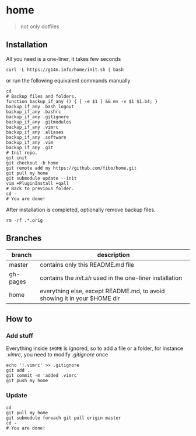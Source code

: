 # home

> not only dotfiles

## Installation

All you need is a one-liner, it takes few seconds

    curl -L https://g14n.info/home/init.sh | bash

or run the following equivalent commands manually

```
cd
# Backup files and folders. 
function backup_if_any () { [ -e $1 ] && mv -v $1 $1.b4; }
backup_if_any .bash_logout
backup_if_any .bashrc
backup_if_any .gitignore
backup_if_any .gitmodules
backup_if_any .vimrc
backup_if_any .aliases
backup_if_any .software
backup_if_any .vim
backup_if_any .git
# Init repo.
git init
git checkout -b home
git remote add my https://github.com/fibo/home.git
git pull my home
git submodule update --init
vim +PluginInstall +qall
# Back to previous folder.
cd -
# You are done!
```

After installation is completed, optionally remove backup files.

```
rm -rf .*.orig
```

## Branches

|branch  |description                                                              |
|--------|-------------------------------------------------------------------------|
|master  |contains only this README.md file                                        |
|gh-pages| contains the *init.sh* used in the one-liner installation                 |
|home    | everything else, except README.md, to avoid showing it in your $HOME dir|

## How to

### Add stuff

Everything inside `$HOME` is ignored, so to add a file or a folder, for instance *.vimrc*, you need to modify *.gitignore* once

    echo '!.vimrc' >> .gitignore
    git add .
    git commit -m 'added .vimrc'
    git push my home

### Update

    cd
    git pull my home
    git submodule foreach git pull origin master
    cd -
    # You are done!

